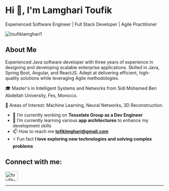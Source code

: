 # Hi 👋, I'm Lamghari Toufik

Experienced Software Engineer | Full Stack Developer | Agile Practitioner

<!-- Profile views -->
<p align="left"> <img src="https://komarev.com/ghpvc/?username=toufiklamghari1&label=Profile%20views&color=0e75b6&style=flat" alt="toufiklamghari1" /> </p>

<!-- GitHub profile trophy -->
<!-- <p align="left"> <a href="https://github.com/ryo-ma/github-profile-trophy"><img src="https://github-profile-trophy.vercel.app/?username=toufiklamghari1" alt="toufiklamghari1" /></a> </p>
-->
## About Me

Experienced Java software developer with three years of experience in designing and developing scalable enterprise applications. Skilled in Java, Spring Boot, Angular, and ReactJS. Adept at delivering efficient, high-quality solutions while leveraging Agile methodologies.

🎓 Master's in Intelligent Systems and Networks from Sidi Mohamed Ben Abdellah University, Fes, Morocco.

🔭 Areas of Interest: Machine Learning, Neural Networks, 3D Reconstruction.

- 🔭 I’m currently working on **Tesselate Group as a Dev Engineer**
- 🌱 I’m currently learning various **app architectures** to enhance my development skills
- 📫 How to reach me **tofiklmghari@gmail.com**
- ⚡ Fun fact **I love exploring new technologies and solving complex problems**

## Connect with me:

<p align="left">
<a href="https://linkedin.com/in/toufik-lamghari" target="_blank"><img align="center" src="https://raw.githubusercontent.com/rahuldkjain/github-profile-readme-generator/master/src/images/icons/Social/linked-in-alt.svg" alt="toufik-lamghari" height="30" width="40" /></a>
</p>

---
